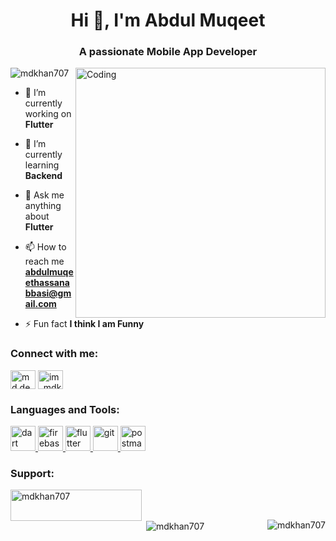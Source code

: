 <h1 align="center">Hi 👋, I'm Abdul Muqeet</h1>
<h3 align="center">A passionate Mobile App Developer</h3>
<img align="right" alt="Coding" width="400" src="https://media.tenor.com/rePDfDWO3XoAAAAd/hacking.gif">

<p align="left"> <img src="https://komarev.com/ghpvc/?username=mdkhan707&label=Profile%20views&color=0e75b6&style=flat" alt="mdkhan707" /> </p>

- 🔭 I’m currently working on **Flutter**

- 🌱 I’m currently learning **Backend**

- 💬 Ask me anything about **Flutter**

- 📫 How to reach me **abdulmuqeethassanabbasi@gmail.com**

- ⚡ Fun fact **I think I am Funny**

<h3 align="left">Connect with me:</h3>
<p align="left">
<a href="https://dev.to/md.dev" target="blank"><img align="center" src="https://raw.githubusercontent.com/rahuldkjain/github-profile-readme-generator/master/src/images/icons/Social/devto.svg" alt="md.dev" height="30" width="40" /></a>
<a href="https://instagram.com/im_mdkhan" target="blank"><img align="center" src="https://raw.githubusercontent.com/rahuldkjain/github-profile-readme-generator/master/src/images/icons/Social/instagram.svg" alt="im_mdkhan" height="30" width="40" /></a>
</p>

<h3 align="left">Languages and Tools:</h3>
<p align="left"> <a href="https://dart.dev" target="_blank" rel="noreferrer"> <img src="https://www.vectorlogo.zone/logos/dartlang/dartlang-icon.svg" alt="dart" width="40" height="40"/> </a> <a href="https://firebase.google.com/" target="_blank" rel="noreferrer"> <img src="https://www.vectorlogo.zone/logos/firebase/firebase-icon.svg" alt="firebase" width="40" height="40"/> </a> <a href="https://flutter.dev" target="_blank" rel="noreferrer"> <img src="https://www.vectorlogo.zone/logos/flutterio/flutterio-icon.svg" alt="flutter" width="40" height="40"/> </a> <a href="https://git-scm.com/" target="_blank" rel="noreferrer"> <img src="https://www.vectorlogo.zone/logos/git-scm/git-scm-icon.svg" alt="git" width="40" height="40"/> </a> <a href="https://postman.com" target="_blank" rel="noreferrer"> <img src="https://www.vectorlogo.zone/logos/getpostman/getpostman-icon.svg" alt="postman" width="40" height="40"/> </a> </p>

<h3 align="left">Support:</h3>
<p><a href="https://www.buymeacoffee.com/mdkhan707"> <img align="left" src="https://cdn.buymeacoffee.com/buttons/v2/default-yellow.png" height="50" width="210" alt="mdkhan707" /></a></p><br><br>

<p><img align="right" src="https://github-readme-stats.vercel.app/api/top-langs?username=mdkhan707&show_icons=true&locale=en&layout=compact" alt="mdkhan707" /></p>

<p>&nbsp;<img align="center" src="https://github-readme-stats.vercel.app/api?username=mdkhan707&show_icons=true&locale=en" alt="mdkhan707" /></p>
